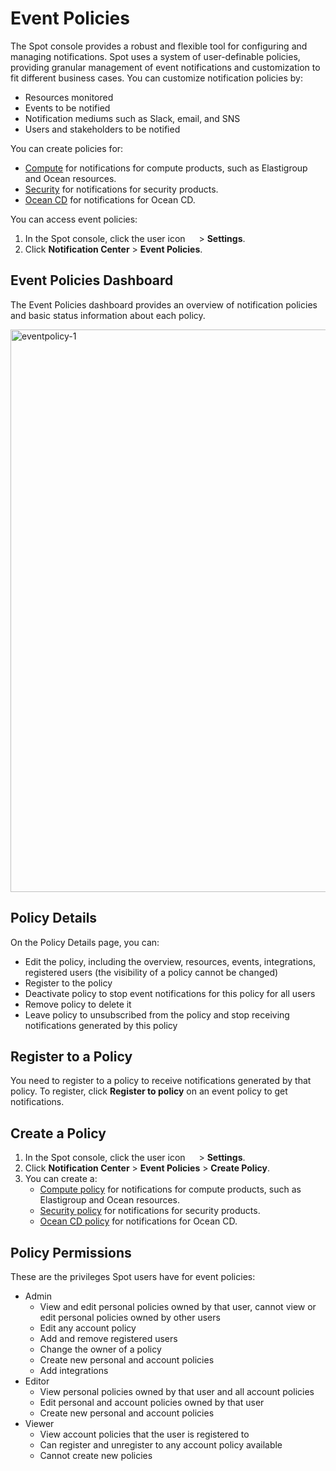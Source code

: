 # Event Policies

The Spot console provides a robust and flexible tool for configuring and managing notifications. Spot uses a system of user-definable policies, providing granular management of event notifications and customization to fit different business cases. You can customize notification policies by:

- Resources monitored
- Events to be notified
- Notification mediums such as Slack, email, and SNS
- Users and stakeholders to be notified

You can create policies for:
   * [Compute](https://docs.spot.io/administration/notification-center/event-policies/create) for notifications for compute products, such as Elastigroup and Ocean resources.
   * [Security](https://docs.spot.io/administration/notification-center/event-policies/create-security-policy) for notifications for security products.
   * [Ocean CD](https://docs.spot.io/administration/notification-center/event-policies/create-ocean-cd-policy) for notifications for Ocean CD.

You can access event policies:

1. In the Spot console, click the user icon <img height="14" src="https://github.com/spotinst/help/src/docs/administration/_media/usericon.png">  > **Settings**.
2. Click **Notification Center** > **Event Policies**.

## Event Policies Dashboard

The Event Policies dashboard provides an overview of notification policies and basic status information about each policy.

<img width="900" alt="eventpolicy-1" src="https://github.com/user-attachments/assets/69b60dd0-6ffc-46c5-b4ca-493ca7dfea4b">

## Policy Details
On the Policy Details page, you can:

* Edit the policy, including the overview, resources, events, integrations, registered users (the visibility of a policy cannot be changed)
* Register to the policy
* Deactivate policy to stop event notifications for this policy for all users
* Remove policy to delete it
* Leave policy to unsubscribed from the policy and stop receiving notifications generated by this policy

## Register to a Policy

You need to register to a policy to receive notifications generated by that policy. To register, click **Register to policy** on an event policy to get notifications.

## Create a Policy

1. In the Spot console, click the user icon <img height="14" src="https://github.com/spotinst/help/src/docs/administration/_media/usericon.png">  > **Settings**.
2. Click **Notification Center** > **Event Policies** > **Create Policy**.
3. You can create a:
   *  [Compute policy](https://docs.spot.io/administration/notification-center/event-policies/create) for notifications for compute products, such as Elastigroup and Ocean resources.
   *  [Security policy](https://docs.spot.io/administration/notification-center/event-policies/create-security-policy) for notifications for security products.
   *  [Ocean CD policy](https://docs.spot.io/administration/notification-center/event-policies/create-ocean-cd-policy) for notifications for Ocean CD.

## Policy Permissions

These are the privileges Spot users have for event policies:

* Admin
  - View and edit personal policies owned by that user, cannot view or edit personal policies owned by other users
  - Edit any account policy
  - Add and remove registered users
  - Change the owner of a policy
  - Create new personal and account policies
  - Add integrations
* Editor
  - View personal policies owned by that user and all account policies
  - Edit personal and account policies owned by that user
  - Create new personal and account policies
* Viewer
  - View account policies that the user is registered to
  - Can register and unregister to any account policy available
  - Cannot create new policies

